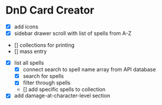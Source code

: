 # DnD Card Creator

- [x] add icons
- [x] sidebar drawer scroll with list of spells from A-Z
- [] collections for printing
- [] mass entry
- [x] list all spells
  - [x] connect search to spell name array from API database
  - [x] search for spells
  - [x] filter through spells
  - [] add specific spells to collection
- [x] add damage-at-character-level section
